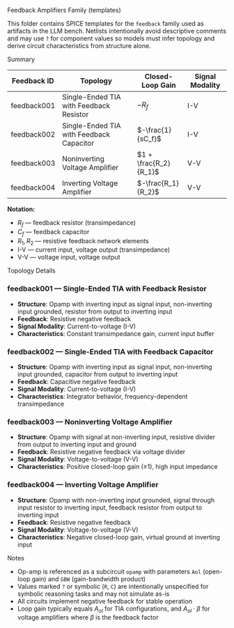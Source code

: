 Feedback Amplifiers Family (templates)

This folder contains SPICE templates for the `feedback` family used as artifacts in the LLM bench. Netlists intentionally avoid descriptive comments and may use `?` for component values so models must infer topology and derive circuit characteristics from structure alone.

Summary

| Feedback ID | Topology | Closed-Loop Gain | Signal Modality |
|-------------|----------|------------------|-----------------|
| feedback001 | Single-Ended TIA with Feedback Resistor | $-R_f$ | I-V |
| feedback002 | Single-Ended TIA with Feedback Capacitor | $-\frac{1}{sC_f}$ | I-V |
| feedback003 | Noninverting Voltage Amplifier | $1 + \frac{R_2}{R_1}$ | V-V |
| feedback004 | Inverting Voltage Amplifier | $-\frac{R_1}{R_2}$ | V-V |

**Notation:**
- $R_f$ — feedback resistor (transimpedance)
- $C_f$ — feedback capacitor
- $R_1, R_2$ — resistive feedback network elements
- I-V — current input, voltage output (transimpedance)
- V-V — voltage input, voltage output

Topology Details

### feedback001 — Single-Ended TIA with Feedback Resistor
- **Structure**: Opamp with inverting input as signal input, non-inverting input grounded, resistor from output to inverting input
- **Feedback**: Resistive negative feedback
- **Signal Modality**: Current-to-voltage (I-V)
- **Characteristics**: Constant transimpedance gain, current input buffer

### feedback002 — Single-Ended TIA with Feedback Capacitor
- **Structure**: Opamp with inverting input as signal input, non-inverting input grounded, capacitor from output to inverting input
- **Feedback**: Capacitive negative feedback
- **Signal Modality**: Current-to-voltage (I-V)
- **Characteristics**: Integrator behavior, frequency-dependent transimpedance

### feedback003 — Noninverting Voltage Amplifier
- **Structure**: Opamp with signal at non-inverting input, resistive divider from output to inverting input and ground
- **Feedback**: Resistive negative feedback via voltage divider
- **Signal Modality**: Voltage-to-voltage (V-V)
- **Characteristics**: Positive closed-loop gain (≥1), high input impedance

### feedback004 — Inverting Voltage Amplifier
- **Structure**: Opamp with non-inverting input grounded, signal through input resistor to inverting input, feedback resistor from output to inverting input
- **Feedback**: Resistive negative feedback
- **Signal Modality**: Voltage-to-voltage (V-V)
- **Characteristics**: Negative closed-loop gain, virtual ground at inverting input

Notes

- Op-amp is referenced as a subcircuit `opamp` with parameters `Aol` (open-loop gain) and `GBW` (gain-bandwidth product)
- Values marked `?` or symbolic (`R`, `C`) are intentionally unspecified for symbolic reasoning tasks and may not simulate as-is
- All circuits implement negative feedback for stable operation
- Loop gain typically equals $A_{ol}$ for TIA configurations, and $A_{ol} \cdot \beta$ for voltage amplifiers where $\beta$ is the feedback factor

